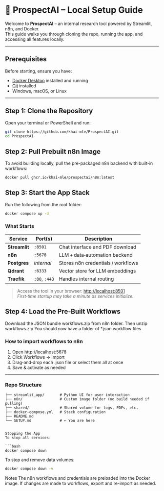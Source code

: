 # 🧠 ProspectAI – Local Setup Guide

Welcome to **ProspectAI** – an internal research tool powered by Streamlit, n8n, and Docker.  
This guide walks you through cloning the repo, running the app, and accessing all features locally.

---

## Prerequisites

Before starting, ensure you have:

- [Docker Desktop](https://www.docker.com/products/docker-desktop) installed and running
- [Git](https://git-scm.com/downloads) installed
- Windows, macOS, or Linux

---

## Step 1: Clone the Repository

Open your terminal or PowerShell and run:

```bash
git clone https://github.com/khai-mle/ProspectAI.git
cd ProspectAI
``` 
## Step 2: Pull Prebuilt n8n Image
To avoid building locally, pull the pre-packaged n8n backend with built-in workflows:

```bash
docker pull ghcr.io/khai-mle/prospectai/n8n:latest
```
## Step 3: Start the App Stack
Run the following from the root folder:

```bash
docker compose up -d
```

### What Starts

| Service      | Port(s)    | Description                              |
|--------------|-----------|------------------------------------------|
| **Streamlit** | `:8501`   | Chat interface and PDF download          |
| **n8n**       | `:5678`   | LLM + data‑automation backend            |
| **Postgres**  | *internal*| Stores n8n credentials / workflows       |
| **Qdrant**    | `:6333`   | Vector store for LLM embeddings          |
| **Traefik**   | `:80`, `:443` | Handles internal routing           |

> Access the tool in your browser: <http://localhost:8501>  
> *First‑time startup may take a minute as services initialize.*

## Step 4: Load the Pre‑Built Workflows

Download the JSON bundle workflows.zip from n8n folder. Then unzip workflows.zip
You should now have a folder of *.json workflow files

### How to import workflows to n8n
1. Open http://localhost:5678
2. Click Workflows → Import
3. Drag‑and‑drop each .json file or select them all at once
4. Save & activate as needed

---

### Repo Structure

```text
├── streamlit_app/       # Python UI for user interaction
├── n8n/                 # Custom image folder (no build needed if pulling)
├── shared/              # Shared volume for logs, PDFs, etc.
├── docker-compose.yml   # Stack configuration
├── README.md
└── SETUP.md             # ← You are here


Stopping the App
To stop all services:

```bash
docker compose down
```
To stop and remove data volumes:

```bash
docker compose down -v
```
Notes
The n8n workflows and credentials are preloaded into the Docker image.
If changes are made to workflows, export and re-import as needed.

